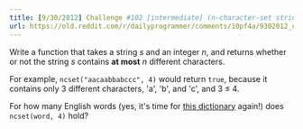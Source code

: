 ```yaml
---
title: [9/30/2012] Challenge #102 [intermediate] (n-character-set strings)
url: https://old.reddit.com/r/dailyprogrammer/comments/10pf4a/9302012_challenge_102_intermediate_ncharacterset/
---
```


Write a function that takes a string *s* and an integer *n*, and returns whether or not the string *s* contains **at most** *n* different characters.

For example, `ncset("aacaabbabccc", 4)` would return `true`, because it contains only 3 different characters, 'a', 'b', and 'c', and 3 ≤ 4.

For how many English words (yes, it's time for [this dictionary](http://code.google.com/p/dotnetperls-controls/downloads/detail?name=enable1.txt) again!) does `ncset(word, 4)` hold?
